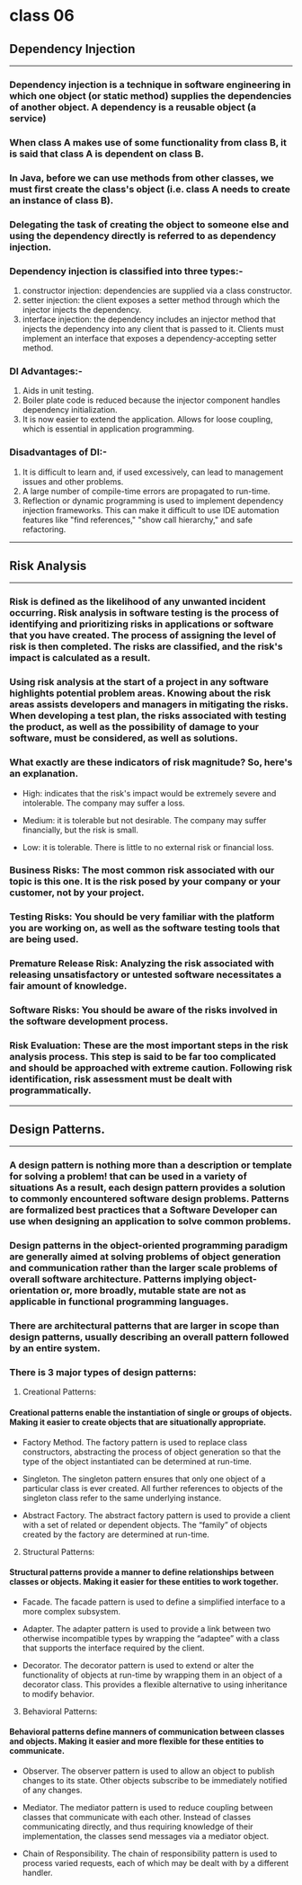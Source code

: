 # class 06

## Dependency Injection

----------------

### Dependency injection is a technique in software engineering in which one object (or static method) supplies the dependencies of another object. A dependency is a reusable object (a service)

### When class A makes use of some functionality from class B, it is said that class A is dependent on class B.

### In Java, before we can use methods from other classes, we must first create the class's object (i.e. class A needs to create an instance of class B).

### Delegating the task of creating the object to someone else and using the dependency directly is referred to as dependency injection.

### Dependency injection is classified into three types:-

1. constructor injection: dependencies are supplied via a class constructor.
2. setter injection: the client exposes a setter method through which the injector injects the dependency.
3. interface injection: the dependency includes an injector method that injects the dependency into any client that is passed to it. Clients must implement an interface that exposes a dependency-accepting setter method.

### DI Advantages:-

1. Aids in unit testing.
2. Boiler plate code is reduced because the injector component handles dependency initialization.
3. It is now easier to extend the application.
Allows for loose coupling, which is essential in application programming.

### Disadvantages of DI:-

1. It is difficult to learn and, if used excessively, can lead to management issues and other problems.
2. A large number of compile-time errors are propagated to run-time.
3. Reflection or dynamic programming is used to implement dependency injection frameworks. This can make it difficult to use IDE automation features like "find references," "show call hierarchy," and safe refactoring.

----------------

## Risk Analysis

----------------

### Risk is defined as the likelihood of any unwanted incident occurring. Risk analysis in software testing is the process of identifying and prioritizing risks in applications or software that you have created. The process of assigning the level of risk is then completed. The risks are classified, and the risk's impact is calculated as a result.

### Using risk analysis at the start of a project in any software highlights potential problem areas. Knowing about the risk areas assists developers and managers in mitigating the risks. When developing a test plan, the risks associated with testing the product, as well as the possibility of damage to your software, must be considered, as well as solutions.

### What exactly are these indicators of risk magnitude? So, here's an explanation.

- High: indicates that the risk's impact would be extremely severe and intolerable. The company may suffer a loss.

- Medium: it is tolerable but not desirable. The company may suffer financially, but the risk is small.

- Low: it is tolerable. There is little to no external risk or financial loss.

### Business Risks: The most common risk associated with our topic is this one. It is the risk posed by your company or your customer, not by your project.

### Testing Risks: You should be very familiar with the platform you are working on, as well as the software testing tools that are being used.

### Premature Release Risk: Analyzing the risk associated with releasing unsatisfactory or untested software necessitates a fair amount of knowledge.

### Software Risks: You should be aware of the risks involved in the software development process.

### Risk Evaluation: These are the most important steps in the risk analysis process. This step is said to be far too complicated and should be approached with extreme caution. Following risk identification, risk assessment must be dealt with programmatically.

----------------

## Design Patterns.

----------------

### A design pattern is nothing more than a description or template for solving a problem! that can be used in a variety of situations As a result, each design pattern provides a solution to commonly encountered software design problems. Patterns are formalized best practices that a Software Developer can use when designing an application to solve common problems.

### Design patterns in the object-oriented programming paradigm are generally aimed at solving problems of object generation and communication rather than the larger scale problems of overall software architecture. Patterns implying object-orientation or, more broadly, mutable state are not as applicable in functional programming languages.

### There are architectural patterns that are larger in scope than design patterns, usually describing an overall pattern followed by an entire system.

### There is 3 major types of design patterns:

1. Creational Patterns:

#### Creational patterns enable the instantiation of single or groups of objects. Making it easier to create objects that are situationally appropriate.

- Factory Method. The factory pattern is used to replace class constructors, abstracting the process of object generation so that the type of the object instantiated can be determined at run-time.

- Singleton. The singleton pattern ensures that only one object of a particular class is ever created. All further references to objects of the singleton class refer to the same underlying instance.

- Abstract Factory. The abstract factory pattern is used to provide a client with a set of related or dependent objects. The “family” of objects created by the factory are determined at run-time.

2. Structural Patterns:

#### Structural patterns provide a manner to define relationships between classes or objects. Making it easier for these entities to work together.

- Facade. The facade pattern is used to define a simplified interface to a more complex subsystem.

- Adapter. The adapter pattern is used to provide a link between two otherwise incompatible types by wrapping the “adaptee” with a class that supports the interface required by the client.

- Decorator. The decorator pattern is used to extend or alter the functionality of objects at run-time by wrapping them in an object of a decorator class. This provides a flexible alternative to using inheritance to modify behavior.

3. Behavioral Patterns:

#### Behavioral patterns define manners of communication between classes and objects. Making it easier and more flexible for these entities to communicate.

- Observer. The observer pattern is used to allow an object to publish changes to its state. Other objects subscribe to be immediately notified of any changes.

- Mediator. The mediator pattern is used to reduce coupling between classes that communicate with each other. Instead of classes communicating directly, and thus requiring knowledge of their implementation, the classes send messages via a mediator object.

- Chain of Responsibility. The chain of responsibility pattern is used to process varied requests, each of which may be dealt with by a different handler.
